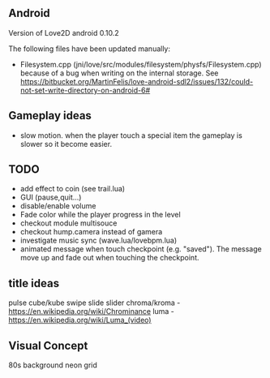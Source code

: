 ## Android
Version of Love2D android 0.10.2

The following files have been updated manually:

* Filesystem.cpp (jni/love/src/modules/filesystem/physfs/Filesystem.cpp) because
of a bug when writing on the internal storage. See https://bitbucket.org/MartinFelis/love-android-sdl2/issues/132/could-not-set-write-directory-on-android-6#

## Gameplay ideas
* slow motion. when the player touch a special item the gameplay is slower so it become easier.


## TODO
* add effect to coin (see trail.lua)
* GUI (pause,quit...)
* disable/enable volume
* Fade color while the player progress in the level
* checkout module multisouce
* checkout hump.camera instead of gamera
* investigate music sync (wave.lua/lovebpm.lua)
* animated message when touch checkpoint (e.g. "saved"). The message move up and fade out when touching the checkpoint.

## title ideas
pulse
cube/kube
swipe
slide
slider
chroma/kroma - https://en.wikipedia.org/wiki/Chrominance
luma - https://en.wikipedia.org/wiki/Luma_(video)

## Visual Concept
80s background
neon grid
